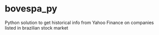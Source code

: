 # bovespa_py
Python solution to get historical info from Yahoo Finance on companies listed in brazilian stock market
